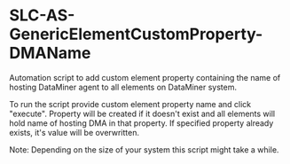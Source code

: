 # SLC-AS-GenericElementCustomProperty-DMAName

Automation script to add custom element property containing the name of hosting DataMiner agent to all elements on DataMiner system.

To run the script provide custom element property name and click "execute". Property will be created if it doesn't exist and all elements will hold name of hosting DMA in that property. If specified property already exists, it's value will be overwritten.

Note:
Depending on the size of your system this script might take a while.